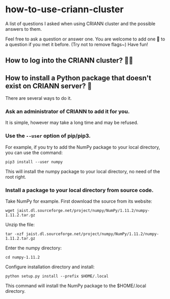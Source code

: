# how-to-use-criann-cluster
A list of questions I asked when using CRIANN cluster and the possible answers to them.

Feel free to ask a question or answer one. You are welcome to add one :triangular_flag_on_post: to a question if you met it before. (Try not to remove flags~) Have fun!

## How to log into the CRIANN cluster? :8ball::triangular_flag_on_post:

## How to install a Python package that doesn't exist on CRIANN server? :triangular_flag_on_post:

There are several ways to do it.

### Ask an administrator of CRIANN to add it for you.

It is simple, however may take a long time and may be refused.

### Use the ``--user`` option of pip/pip3.

For example, if you try to add the NumPy package to your local directory, you can use the command:

``pip3 install --user numpy``

This will install the numpy package to your local directory, no need of the root right.

### Install a package to your local directory from source code.

Take NumPy for example. First download the source from its website:

``wget jaist.dl.sourceforge.net/project/numpy/NumPy/1.11.2/numpy-1.11.2.tar.gz``

Unzip the file:

``tar -xzf jaist.dl.sourceforge.net/project/numpy/NumPy/1.11.2/numpy-1.11.2.tar.gz``

Enter the numpy directory:

``cd numpy-1.11.2``

Configure installation directory and install:

``python setup.py install --prefix $HOME/.local``

This command will install the NumPy package to the $HOME/.local directory.

